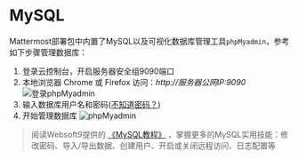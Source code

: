 # MySQL

Mattermost部署包中内置了MySQL以及可视化数据库管理工具`phpMyadmin`，参考如下步骤管理数据库：

1. 登录云控制台，开启服务器安全组9090端口
2. 本地浏览器 Chrome 或 Firefox 访问：*http://服务器公网IP:9090* 
  ![登录phpMyadmin](https://libs.websoft9.com/Websoft9/DocsPicture/en/mysql/mysql-login-websoft9.png)
3. 输入数据库用户名和密码([不知道密码？](/zh/stack-accounts.md))
4. 开始管理数据库
  ![phpMyadmin](http://libs.websoft9.com/Websoft9/DocsPicture/zh/mysql/phpmyadmin-modifypw-websoft9.png)

> 阅读Websoft9提供的 [《MySQL教程》](https://support.websoft9.com/docs/mysql/zh/admin-phpmyadmin.html) ，掌握更多的MySQL实用技能：修改密码、导入/导出数据、创建用户、开启或关闭远程访问、日志配置等